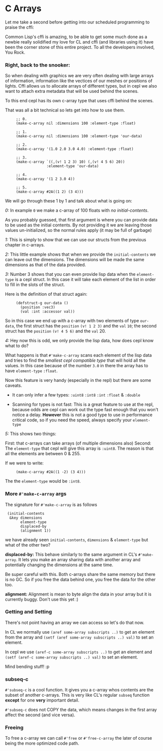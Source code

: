 # C Arrays

Let me take a second before getting into our scheduled programming to praise the cffi:

Common Lisp's cffi is amazing, to be able to get some much done as a newbie really solidified my love for CL and cffi (and libraries using it) have been the corner stone of this entire project. To all the developers involved, You Rock.

### Right, back to the snooker:

So when dealing with graphics we are very often dealing with large arrays of information, information like the vectices of our meshes or positions of lights. Cffi allows us to allocate arrays of different types, but in cepl we also want to attach extra metadata that will be used behind the scenes.

To this end cepl has its own c-array type that uses cffi behind the scenes.

That was all a bit technical so lets get into how to use them.

```
	 ;; 0.
	 (make-c-array nil :dimensions 100 :element-type :float)

	 ;; 1.
	 (make-c-array nil :dimensions 100 :element-type 'our-data)

	 ;; 2.
	 (make-c-array '(1.0 2.0 3.0 4.0) :element-type :float)

	 ;; 3.
	 (make-c-array `((,(v! 1 2 3) 10) (,(v! 4 5 6) 20))
                   :element-type 'our-data)

	 ;; 4.
     (make-c-array '(1 2 3.0 4))

	 ;; 5.
	 (make-c-array #2A((1 2) (3 4)))
```

We will go through these 1 by 1 and talk about what is going on:

*0:*
In example `0` we make a c-array of 100 floats with *no initial-contents*.

As you probably guessed, that first argument is where you can provide data to be used as the initial contents. By not providing it we are leaving those values un-initialized, so the normal rules apply (it may be full of garbage)

*1:*
This is simply to show that we can use our structs from the previous chapter in c-arrays.

*2:*
This little example shows that when we provide the `initial-contents` we can leave out the dimensions. The dimensions will be made the same dimensions as that of the data provided.

*3:*
Number 3 shows that you can even provide lisp data when the `element-type` is a cepl struct. In this case it will take each element
of the list in order to fill in the slots of the struct.

Here is the definition of that struct again:

```
	 (defstruct-g our-data ()
	   (position :vec3)
	   (val :int :accessor val))
```

So in this case we end up with a c-array with two elements of type `our-data`, the first struct has the `position` `(v! 1 2 3)` and the `val` `10`; the second struct has the `position` `(v! 4 5 6)` and the `val` 20.

*4:*
Hey now this is odd, we only provide the lisp data, how does cepl know what to do?

What happens is that `#'make-c-array` scans each element of the lisp data and tries to find the *smallest cepl compatible type* that will hold all the values. In this case because of the number `3.0` in there the array has to have `element-type` `:float`.

Now this feature is very handy (especially in the repl) but there are some caveats.

- It can only infer a few types:
  `:uint8` `:int8` `:int` `:float` & `:double`

- Scanning for types is not fast:
  This is a great feature to use at the repl, because odds are cepl can work out the type fast enough that you won't notice a delay. **However** this is not a good type to use in performance critical code, so if you need the speed, always specify your `element-type`

*5:*
This shows two things:

First: that c-arrays can take arrays (of multiple dimensions also)
Second: The `element-type` that cepl will give this array is `:uint8`. The reason is that all the elements are between 0 & 255.

If we were to write:

```
	 (make-c-array #2A((1 -2) (3 4)))
```

The the `element-type` would be `:int8`.


### More `#'make-c-array` args

The signature for `#'make-c-array` is as follows

```
 (initial-contents
  &key dimensions
       element-type
	   displaced-by
	   (alignment 1))
```

we have already seen `initial-contents`, `dimensions` & `element-type` but what of the other two?

**displaced-by:**
This behave similarly to the same argument in CL's `#'make-array`. It lets you make an array sharing data with another array and potentially changing the dimensions at the same time.

Be super careful with this. Both c-arrays share the same memory but there is no GC. So if you free the data behind one, you free the data for the other too.

**alignment:**
Alignment is mean to byte align the data in your array but it is currently buggy. Don't use this yet :)


### Getting and Setting

There's not point having an array we can access so let's do that now.

In CL we normally use `(aref some-array subscripts ..)` to get an element from the array and `(setf (aref some-array subscripts ..) val)` to set an element.

In cepl we use `(aref-c some-array subscripts ..)` to get an element and `(setf (aref-c some-array subscripts ..) val)` to set an element.

Mind bending stuff! :p

### subseq-c

`#'subseq-c` is a cool function. It gives you a c-array whos contents are the subset of another c-arrays. This is very like CL's regular `subseq` function **except** for one **very** important detail.

`#'subseq-c` does not COPY the data, which means changes in the first array affect the second (and vice versa).

### Freeing

To free a c-array we can call `#'free` or `#'free-c-array` the later of course being the more optimized code path.
